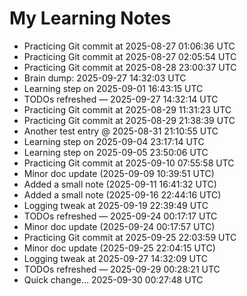# My Learning Notes

- Practicing Git commit at 2025-08-27 01:06:36 UTC
- Practicing Git commit at 2025-08-27 02:05:54 UTC
- Practicing Git commit at 2025-08-28 23:00:37 UTC
- Brain dump: 2025-09-27 14:32:03 UTC
- Learning step on 2025-09-01 16:43:15 UTC
- TODOs refreshed — 2025-09-27 14:32:14 UTC
- Practicing Git commit at 2025-08-29 11:31:23 UTC
- Practicing Git commit at 2025-08-29 21:38:39 UTC
- Another test entry @ 2025-08-31 21:10:55 UTC
- Learning step on 2025-09-04 23:17:14 UTC
- Learning step on 2025-09-05 23:50:06 UTC
- Practicing Git commit at 2025-09-10 07:55:58 UTC
- Minor doc update (2025-09-09 10:39:51 UTC)
- Added a small note (2025-09-11 16:41:32 UTC)
- Added a small note (2025-09-16 22:44:16 UTC)
- Logging tweak at 2025-09-19 22:39:49 UTC
- TODOs refreshed — 2025-09-24 00:17:17 UTC
- Minor doc update (2025-09-24 00:17:57 UTC)
- Practicing Git commit at 2025-09-25 22:03:59 UTC
- Minor doc update (2025-09-25 22:04:15 UTC)
- Logging tweak at 2025-09-27 14:32:09 UTC
- TODOs refreshed — 2025-09-29 00:28:21 UTC
- Quick change… 2025-09-30 00:27:48 UTC
